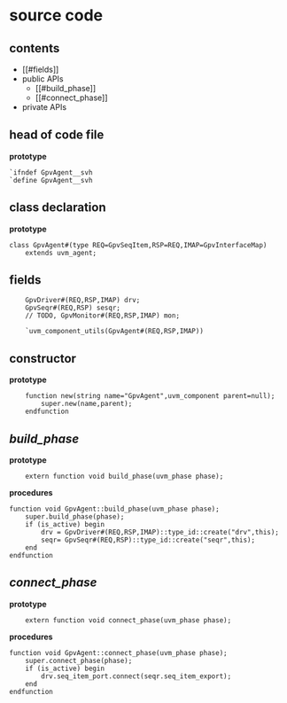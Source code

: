 # source code
## contents
- [[#fields]]
- public APIs
	- [[#build_phase]]
	- [[#connect_phase]]
- private APIs
## head of code file
**prototype**
```
`ifndef GpvAgent__svh
`define GpvAgent__svh
```
## class declaration
**prototype**
```
class GpvAgent#(type REQ=GpvSeqItem,RSP=REQ,IMAP=GpvInterfaceMap)
	extends uvm_agent;
```
## fields
```
	GpvDriver#(REQ,RSP,IMAP) drv;
	GpvSeqr#(REQ,RSP) sesqr;
	// TODO, GpvMonitor#(REQ,RSP,IMAP) mon;

	`uvm_component_utils(GpvAgent#(REQ,RSP,IMAP))
```
## constructor
**prototype**
```
	function new(string name="GpvAgent",uvm_component parent=null);
		super.new(name,parent);
	endfunction
```
## *build_phase*
**prototype**
```
	extern function void build_phase(uvm_phase phase);
```
**procedures**
```
function void GpvAgent::build_phase(uvm_phase phase);
	super.build_phase(phase);
	if (is_active) begin
		drv = GpvDriver#(REQ,RSP,IMAP)::type_id::create("drv",this);
		seqr= GpvSeqr#(REQ,RSP)::type_id::create("seqr",this);
	end
endfunction
```
## *connect_phase*
**prototype**
```
	extern function void connect_phase(uvm_phase phase);
```
**procedures**
```
function void GpvAgent::connect_phase(uvm_phase phase);
	super.connect_phase(phase);
	if (is_active) begin
		drv.seq_item_port.connect(seqr.seq_item_export);
	end
endfunction
```